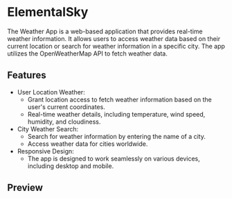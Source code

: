 # ElementalSky
The Weather App is a web-based application that provides real-time weather information. It allows users to access weather data based on their current location or search for weather information in a specific city. The app utilizes the OpenWeatherMap API to fetch weather data.

## Features
- User Location Weather:
  - Grant location access to fetch weather information based on the user's current coordinates.
  - Real-time weather details, including temperature, wind speed, humidity, and cloudiness.
- City Weather Search:
  - Search for weather information by entering the name of a city.
  - Access weather data for cities worldwide.
- Responsive Design:
  - The app is designed to work seamlessly on various devices, including desktop and mobile.
## Preview
